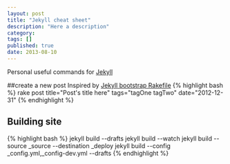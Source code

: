 ```yaml
---
layout: post
title: "Jekyll cheat sheet"
description: "Here a description"
category:
tags: []
published: true
date: 2013-08-10
---
```


Personal useful commands for [Jekyll][Jekyll]

##create a new post
Inspired by [Jekyll bootstrap Rakefile][Jekyll bootstrap rakefile]
{% highlight bash %}
rake post title="Post's title here" tags="tagOne tagTwo" date="2012-12-31"
{% endhighlight %}

## Building site
{% highlight bash %}
jekyll build --drafts
jekyll build --watch
jekyll build --source _source --destination _deploy
jekyll build --config _config.yml,_config-dev.yml --drafts
{% endhighlight %}

[Jekyll]:    http://jekyllrb.com
[Jekyll bootstrap]: http://jekyllbootstrap.com/
[Jekyll bootstrap rakefile]: https://github.com/plusjade/jekyll-bootstrap/blob/master/Rakefile
